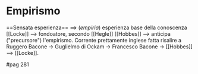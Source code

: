 # Empirismo
==Sensata esperienza== ==> (*empiria*) esperienza base della conoscenza
[[Locke]] --> fondoatore, secondo [[Hegle]]
[[Hobbes]] --> anticipa ("precursore") l'empirismo.
Corrente prettamente inglese fatta risalire a Ruggero Bacone -> Guglielmo di Ockam -> Francesco Bacone -> [[Hobbes]] --> [[Locke]].

#pag 281